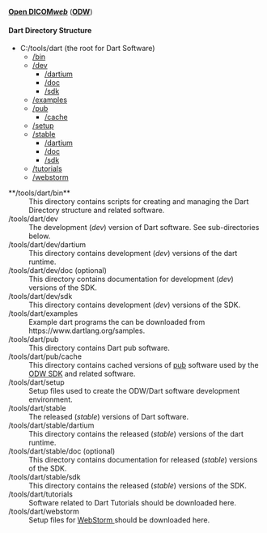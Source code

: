 [<strong>Open DICOM<em>web</em></strong>][ODW] ([<strong>ODW</strong>][ODW])
#### Dart Directory Structure

- C:/tools/dart (the root for Dart Software)
    - [/bin](#bin)
    - [/dev](#dev)
        - [/dartium](#dev-dartium)
        - [/doc](#dev-doc)
        - [/sdk](#dev-sdk)
    - [/examples](#examples)
    - [/pub](#pub)
        - [/cache](#pub-cache)
    - [/setup](#setup)
    - [/stable](#stable)
        - [/dartium](#stable-dartium)
        - [/doc](#stable-doc)
        - [/sdk](#stable-sdk)
    - [/tutorials](#tutorials)
    - [/webstorm](#webstorm)


<dl>
 <dt><a id="bin"></a> **/tools/dart/bin**</dt>
 <dd>This directory contains scripts for creating and managing the Dart
     Directory structure and related software.<dd>

<dt> <a id="dev"></a>/tools/dart/dev</dt>
<dd> The development (<em>dev</em>) version of Dart software.
See sub-directories below.</dd>

<dt>  <a id="dev-dartium"></a>/tools/dart/dev/dartium</dt>
<dd>This directory contains development (<em>dev</em>) versions of
 the dart runtime.</dd>

<dt>  <a id="dev-doc"></a>/tools/dart/dev/doc (optional)</dt>
<dd>This directory contains documentation for development
 (<em>dev</em>) versions of the
SDK.</dd>

<dt>  <a id="dev-sdk"></a>/tools/dart/dev/sdk</dt>
<dd>This directory contains development (<em>dev</em>) versions of the SDK.</dd>

<dt>  <a id="examples"></a>/tools/dart/examples</dt>
<dd>Example dart programs the can be downloaded from
https://www.dartlang.org/samples.</dd>

  <dt>  <a href="pub"></a>/tools/dart/pub</dt>
  <dd>This directory contains Dart
  <a id="pub" link= "https://pub.dartlang.org">pub</a> software.
  </dd>

<dt>  <a id="pub-cache"></a>/tools/dart/pub/cache</dt>
<dd>This directory contains cached versions of <a href="pub">pub</a>
 software used by the <a href="ODW">ODW SDK</a> and related software.</dd>

<dt>  <a id="setup"></a>/tools/dart/setup</dt>
<dd>Setup files used to create the ODW/Dart software
development environment.</dd>

<dt>  <a id="stable"></a>/tools/dart/stable</dt>
<dd>The released (<em>stable</em>) versions of Dart software.</dd>

<dt>  <a id="stable-dartium"></a>/tools/dart/stable/dartium</dt>
<dd>This directory contains the released (<em>stable</em>)
versions of the dart runtime.</dd>

<dt>  <a id="stable-doc"></a>/tools/dart/stable/doc (optional)</dt>
<dd>This directory contains documentation for released
(<em>stable</em>) versions of the SDK.</dd>

<dt>  <a id="stable-sdk"></a>/tools/dart/stable/sdk</dt>
<dd>This directory contains the released (<em>stable</em>) versions of the SDK.</dd>

<dt>  <a id="tutorials"></a>/tools/dart/tutorials</dt>
<dd>Software related to <a id="tutorials" link="">Dart Tutorials</a>
should be downloaded here.</dd>

<dt>  <a id="webstorm"></a>/tools/dart/webstorm </dt>
<dd> Setup files for
<a href="webstorm"
   link="https://www.dartlang.org/docs/tutorials/get-started">
   WebStorm
   </a> should be downloaded here.</dd>

[ODW]: https://github.com/OpenDICOMweb

